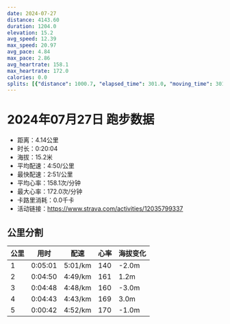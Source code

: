 ```yaml
---
date: 2024-07-27
distance: 4143.60
duration: 1204.0
elevation: 15.2
avg_speed: 12.39
max_speed: 20.97
avg_pace: 4.84
max_pace: 2.86
avg_heartrate: 158.1
max_heartrate: 172.0
calories: 0.0
splits: [{"distance": 1000.7, "elapsed_time": 301.0, "moving_time": 301.0, "average_speed": 3.32, "pace": 5.020090361445783, "average_heartrate": 140.05, "elevation_difference": -2.0, "split_number": 1}, {"distance": 1001.6, "elapsed_time": 290.0, "moving_time": 290.0, "average_speed": 3.45, "pace": 4.830927536231884, "average_heartrate": 161.56896551724137, "elevation_difference": 1.2, "split_number": 2}, {"distance": 1000.0, "elapsed_time": 288.0, "moving_time": 288.0, "average_speed": 3.47, "pace": 4.803083573487031, "average_heartrate": 160.41463414634146, "elevation_difference": -3.0, "split_number": 3}, {"distance": 997.8, "elapsed_time": 283.0, "moving_time": 283.0, "average_speed": 3.53, "pace": 4.721444759206799, "average_heartrate": 169.53003533568904, "elevation_difference": 3.0, "split_number": 4}, {"distance": 143.5, "elapsed_time": 46.0, "moving_time": 42.0, "average_speed": 3.42, "pace": 4.873304093567251, "average_heartrate": 170.57142857142858, "elevation_difference": -1.0, "split_number": 5}]
---
```


# 2024年07月27日 跑步数据

- 距离：4.14公里
- 时长：0:20:04
- 海拔：15.2米
- 平均配速：4:50/公里
- 最快配速：2:51/公里
- 平均心率：158.1次/分钟
- 最大心率：172.0次/分钟
- 卡路里消耗：0.0千卡
- 活动链接：https://www.strava.com/activities/12035799337

## 公里分割

| 公里 | 用时 | 配速 | 心率 | 海拔变化 |
|------|------|------|------|------|
| 1 | 0:05:01 | 5:01/km | 140 | -2.0m |
| 2 | 0:04:50 | 4:49/km | 161 | 1.2m |
| 3 | 0:04:48 | 4:48/km | 160 | -3.0m |
| 4 | 0:04:43 | 4:43/km | 169 | 3.0m |
| 5 | 0:00:42 | 4:52/km | 170 | -1.0m |

